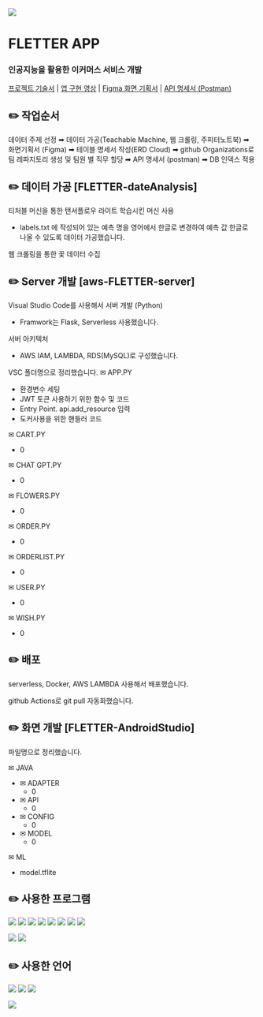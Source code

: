 <img src="https://capsule-render.vercel.app/api?type=shark&color=FCF6BD&height=150&section=header" />

# FLETTER APP
### 인공지능을 활용한 이커머스 서비스 개발

[프로젝트 기술서](https://docs.google.com/presentation/d/1Hjp7XCUMIhym937i4X85ireXrZpCJRmZErmB6bO8PHI/edit#slide=id.g2ecd2bcd2c6_0_113)
| [앱 구현 영상](https://www.youtube.com/watch?v=twt-AMg5pG8)
| [Figma 화면 기획서](https://www.figma.com/design/sZIyaeA257cko90JTBealI/FLOWER-APP?node-id=545-2765&t=Zvjg9QKV2RNZPhYv-1) | [API 명세서 (Postman)](https://documenter.getpostman.com/view/35043308/2sA3e1CATt)



✏️ 작업순서
-

데이터 주제 선정 ➡︎ 데이터 가공(Teachable Machine, 웹 크롤링, 주피터노트북) ➡︎ 화면기획서 (Figma) ➡︎ 테이블 명세서 작성(ERD Cloud) ➡︎ github Organizations로 팀 레파지토리 생성 및 팀원 별 직무 할당 ➡︎ API 명세서 (postman) ➡︎ DB 인덱스 적용




✏️ 데이터 가공 [FLETTER-dateAnalysis]
-

티처블 머신을 통한 탠서플로우 라이트 학습시킨 머신 사용 
- labels.txt 에 작성되어 있는 예측 명을 영어에서 한글로 변경하여 예측 값 한글로 나올 수 있도록 데이터 가공했습니다.

웹 크롤링을 통한 꽃 데이터 수집



✏️ Server 개발 [aws-FLETTER-server]
-

Visual Studio Code를 사용해서 서버 개발 (Python)
- Framwork는 Flask, Serverless 사용했습니다.

서버 아키텍처
- AWS IAM, LAMBDA, RDS(MySQL)로 구성했습니다. 

VSC 폴더명으로 정리했습니다.
✉︎ APP.PY
- 환경변수 세팅
- JWT 토큰 사용하기 위한 함수 및 코드
- Entry Point. api.add_resource 입력
- 도커사용을 위한 핸들러 코드

✉︎ CART.PY
- 0

✉︎ CHAT GPT.PY 
- 0

✉︎ FLOWERS.PY
- 0

✉︎ ORDER.PY
- 0

✉︎ ORDERLIST.PY
- 0

✉︎ USER.PY
- 0

✉︎ WISH.PY
- 0





✏️ 배포
-

serverless, Docker, AWS LAMBDA 사용해서 배포했습니다.

github Actions로 git pull 자동화했습니다.



✏️ 화면 개발 [FLETTER-AndroidStudio]
-


파일명으로 정리했습니다.

✉︎ JAVA
- ✉︎ ADAPTER
  - 0
- ✉︎ API
  - 0
- ✉︎ CONFIG
  - 0
- ✉︎ MODEL
  - 0

✉︎ ML
- model.tflite




✏️ 사용한 프로그램
-

<a href="https://jupyter.org/"><img src="https://img.shields.io/badge/jupyter-F37626?style=flat-square&logo=jupyter&logoColor=white"/></a>
<img src="https://img.shields.io/badge/Amazon AWS-232F3E?style=flat-square&logo=amazonaws&logoColor=white"/>
<img src="https://img.shields.io/badge/Visual Studio Code-007ACC?style=flat-square&logo=Visual Studio Code&logoColor=white"/>
<img src="https://img.shields.io/badge/Docker-2496ED?style=flat-square&logo=Docker&logoColor=white"/>
<img src="https://img.shields.io/badge/MariaDB-003545?style=flat-square&logo=mariaDB&logoColor=white"/>
<img src="https://img.shields.io/badge/TensorFlow-FF6F00?style=flat-square&logo=tensorflow&logoColor=white"/>
<img src="https://img.shields.io/badge/Figma-F24E1E?style=flat-square&logo=figma&logoColor=white"/>
<img src="https://img.shields.io/badge/Android Studio-3DDC84?style=flat-square&logo=Android Studio&logoColor=white"/>


<img src="https://img.shields.io/badge/Flask-000000?style=flat-square&logo=flask&logoColor=white"/> <img src="https://img.shields.io/badge/serverless-FD5750?style=flat-square&logo=serverless&logoColor=white"/>



✏️ 사용한 언어
-

<img src="https://img.shields.io/badge/java-007396?style=flat-square&logo=java&logoColor=white"/> <img src="https://img.shields.io/badge/JSON-000000?style=flat-square&logo=json&logoColor=white"/> <img src="https://img.shields.io/badge/Python-3776AB?style=flat-square&logo=Python&logoColor=white"/>


<img src="https://capsule-render.vercel.app/api?type=shark&color=FCF6BD&height=150&section=footer" />
